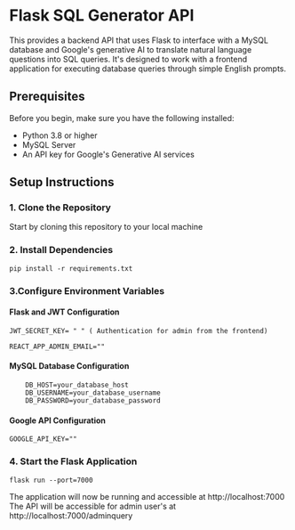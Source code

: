 # Flask SQL Generator API

This  provides a backend API that uses Flask to interface with a MySQL database and Google's generative AI to translate natural language questions into SQL queries. It's designed to work with a frontend application for executing database queries through simple English prompts.

## Prerequisites

Before you begin, make sure you have the following installed:
- Python 3.8 or higher
- MySQL Server
- An API key for Google's Generative AI services

## Setup Instructions

### 1. Clone the Repository

Start by cloning this repository to your local machine

### 2. Install Dependencies

``` pip install -r requirements.txt ```

### 3.Configure Environment Variables

#### Flask and JWT Configuration


``` JWT_SECRET_KEY= " " ( Authentication for admin from the frontend) ```

``` REACT_APP_ADMIN_EMAIL="" ```

#### MySQL Database Configuration

``` DB_USERNAME =
    DB_HOST=your_database_host
    DB_USERNAME=your_database_username
    DB_PASSWORD=your_database_password
```

#### Google API Configuration
``` GOOGLE_API_KEY="" ```

### 4. Start the Flask Application
``` flask run --port=7000 ```

The application will now be running and accessible at http://localhost:7000 The API will be accessible for admin user's at http://localhost:7000/adminquery
